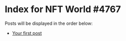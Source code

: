 # Index for NFT World #4767
Posts will be displayed in the order below:

- [Your first post](./001-first.md)

